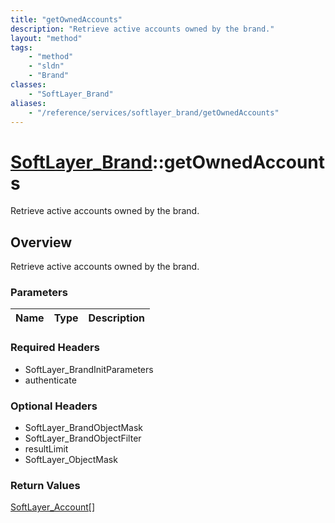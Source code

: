 ```yaml
---
title: "getOwnedAccounts"
description: "Retrieve active accounts owned by the brand."
layout: "method"
tags:
    - "method"
    - "sldn"
    - "Brand"
classes:
    - "SoftLayer_Brand"
aliases:
    - "/reference/services/softlayer_brand/getOwnedAccounts"
---
```

# [SoftLayer_Brand](/reference/services/SoftLayer_Brand)::getOwnedAccounts

Retrieve active accounts owned by the brand.


## Overview 
Retrieve active accounts owned by the brand.

### Parameters 
|Name | Type | Description |
| --- | --- | --- |


### Required Headers
* SoftLayer_BrandInitParameters
* authenticate

### Optional Headers
* SoftLayer_BrandObjectMask
* SoftLayer_BrandObjectFilter
* resultLimit
* SoftLayer_ObjectMask

### Return Values
<a href='/reference/datatypes/SoftLayer_Account'>SoftLayer_Account[] </a>

